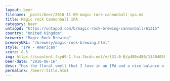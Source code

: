 ```yaml
---
layout: beer
filename: _posts/beer/2016-11-09-magic-rock-cannonball-ipa.md
title: Magic rock Cannonball IPA
category: beer
untappd: "https://untappd.com/b/magic-rock-brewing-cannonball/61315"
country: "United Kingdom"
brewery: "Magic Rock Brewing"
breweryURL: "/brewery/magic-rock-brewing.html"
style: "IPA - American"
score: 8.5
img: https://scontent.fsyd9-1.fna.fbcdn.net/v/t31.0-0/p480x480/13404050_10154200938458745_5561217537478071831_o.jpg?_nc_cat=104&_nc_sid=e007fa&_nc_ohc=z-RGXDESrRQAX_Cznfs&_nc_ht=scontent.fsyd9-1.fna&tp=6&oh=9f83fd9ffbd98a337de71193e170eb12&oe=5F9602EA
beer-date: "2016-06-16"
desc: "Has the floral smell that I love in an IPA and a nice balance of bitterness and hops. A great example of an IPA"
permalink: /beer/:title.html
---
```

